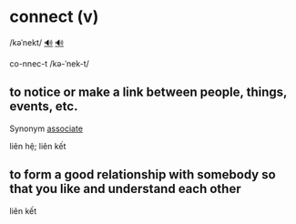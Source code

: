 # connect (v)

/kəˈnekt/ [🔊](https://www.oxfordlearnersdictionaries.com/media/english/uk_pron/x/xco/xconn/xconnect__gb_1.mp3) [🔊](https://www.oxfordlearnersdictionaries.com/media/english/us_pron/x/xco/xconn/xconnect__us_1.mp3)

co-nnec-t /kə-ˈnek-t/

## to notice or make a link between people, things, events, etc.

Synonym [associate]()

liên hệ; liên kết

## to form a good relationship with somebody so that you like and understand each other

liên kết